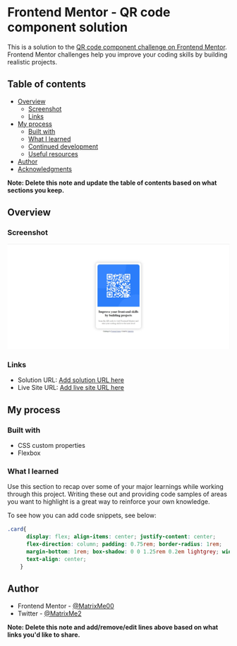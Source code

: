 # Frontend Mentor - QR code component solution

This is a solution to the [QR code component challenge on Frontend Mentor](https://www.frontendmentor.io/challenges/qr-code-component-iux_sIO_H). Frontend Mentor challenges help you improve your coding skills by building realistic projects. 

## Table of contents

- [Overview](#overview)
  - [Screenshot](#screenshot)
  - [Links](#links)
- [My process](#my-process)
  - [Built with](#built-with)
  - [What I learned](#what-i-learned)
  - [Continued development](#continued-development)
  - [Useful resources](#useful-resources)
- [Author](#author)
- [Acknowledgments](#acknowledgments)

**Note: Delete this note and update the table of contents based on what sections you keep.**

## Overview

### Screenshot

![](./screenshot.jpg)

### Links

- Solution URL: [Add solution URL here](https://your-solution-url.com)
- Live Site URL: [Add live site URL here](https://your-live-site-url.com)

## My process

### Built with

- CSS custom properties
- Flexbox

### What I learned

Use this section to recap over some of your major learnings while working through this project. Writing these out and providing code samples of areas you want to highlight is a great way to reinforce your own knowledge.

To see how you can add code snippets, see below:

```css
.card{
      display: flex; align-items: center; justify-content: center;
      flex-direction: column; padding: 0.75rem; border-radius: 1rem;
      margin-bottom: 1rem; box-shadow: 0 0 1.25rem 0.2em lightgrey; width: fit-content;
      text-align: center;
    }
```

## Author

- Frontend Mentor - [@MatrixMe00](https://www.frontendmentor.io/profile/matrixme00)
- Twitter - [@MatrixMe2](https://www.twitter.com/matrixme2)

**Note: Delete this note and add/remove/edit lines above based on what links you'd like to share.**
